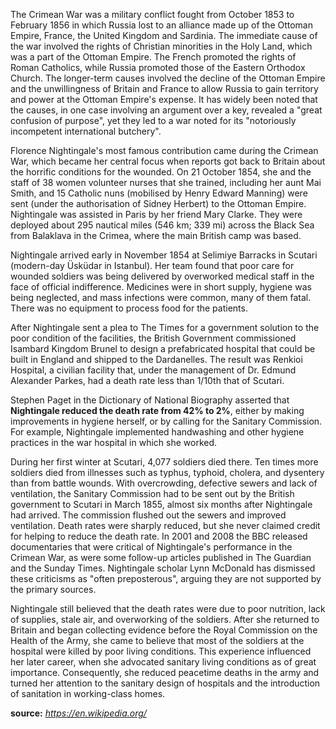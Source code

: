 The Crimean War was a military conflict fought from October 1853 to February 1856 in which Russia lost to an alliance made up of the Ottoman Empire, France, the United Kingdom and Sardinia. The immediate cause of the war involved the rights of Christian minorities in the Holy Land, which was a part of the Ottoman Empire. The French promoted the rights of Roman Catholics, while Russia promoted those of the Eastern Orthodox Church. The longer-term causes involved the decline of the Ottoman Empire and the unwillingness of Britain and France to allow Russia to gain territory and power at the Ottoman Empire's expense. It has widely been noted that the causes, in one case involving an argument over a key, revealed a "great confusion of purpose", yet they led to a war noted for its "notoriously incompetent international butchery".         

Florence Nightingale's most famous contribution came during the Crimean War, which became her central focus when reports got back to Britain about the horrific conditions for the wounded. On 21 October 1854, she and the staff of 38 women volunteer nurses that she trained, including her aunt Mai Smith, and 15 Catholic nuns (mobilised by Henry Edward Manning) were sent (under the authorisation of Sidney Herbert) to the Ottoman Empire. Nightingale was assisted in Paris by her friend Mary Clarke. They were deployed about 295 nautical miles (546 km; 339 mi) across the Black Sea from Balaklava in the Crimea, where the main British camp was based.     

Nightingale arrived early in November 1854 at Selimiye Barracks in Scutari (modern-day Üsküdar in Istanbul). Her team found that poor care for wounded soldiers was being delivered by overworked medical staff in the face of official indifference. Medicines were in short supply, hygiene was being neglected, and mass infections were common, many of them fatal. There was no equipment to process food for the patients.      

After Nightingale sent a plea to The Times for a government solution to the poor condition of the facilities, the British Government commissioned Isambard Kingdom Brunel to design a prefabricated hospital that could be built in England and shipped to the Dardanelles. The result was Renkioi Hospital, a civilian facility that, under the management of Dr. Edmund Alexander Parkes, had a death rate less than 1/10th that of Scutari.    

Stephen Paget in the Dictionary of National Biography asserted that **Nightingale reduced the death rate from 42% to 2%**, either by making improvements in hygiene herself, or by calling for the Sanitary Commission. For example, Nightingale implemented handwashing and other hygiene practices in the war hospital in which she worked.       

During her first winter at Scutari, 4,077 soldiers died there. Ten times more soldiers died from illnesses such as typhus, typhoid, cholera, and dysentery than from battle wounds. With overcrowding, defective sewers and lack of ventilation, the Sanitary Commission had to be sent out by the British government to Scutari in March 1855, almost six months after Nightingale had arrived. The commission flushed out the sewers and improved ventilation. Death rates were sharply reduced, but she never claimed credit for helping to reduce the death rate. In 2001 and 2008 the BBC released documentaries that were critical of Nightingale's performance in the Crimean War, as were some follow-up articles published in The Guardian and the Sunday Times. Nightingale scholar Lynn McDonald has dismissed these criticisms as "often preposterous", arguing they are not supported by the primary sources.     

Nightingale still believed that the death rates were due to poor nutrition, lack of supplies, stale air, and overworking of the soldiers. After she returned to Britain and began collecting evidence before the Royal Commission on the Health of the Army, she came to believe that most of the soldiers at the hospital were killed by poor living conditions. This experience influenced her later career, when she advocated sanitary living conditions as of great importance. Consequently, she reduced peacetime deaths in the army and turned her attention to the sanitary design of hospitals and the introduction of sanitation in working-class homes.           

**source:** _https://en.wikipedia.org/_    

